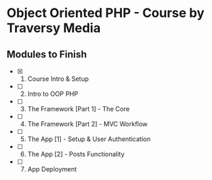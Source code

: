 # Object Oriented PHP - Course by Traversy Media

## Modules to Finish

- [x] 1.  Course Intro & Setup
- [ ] 2.  Intro to OOP PHP
- [ ] 3.  The Framework [Part 1] - The Core
- [ ] 4.  The Framework [Part 2] - MVC Workflow
- [ ] 5.  The App [1] - Setup & User Authentication
- [ ] 6.  The App [2] - Posts Functionality
- [ ] 7.  App Deployment
